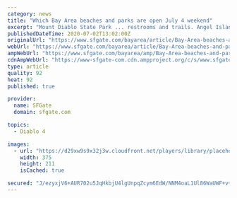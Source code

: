 ```yaml
---
category: news
title: "Which Bay Area beaches and parks are open July 4 weekend"
excerpt: "Mount Diablo State Park ... restrooms and trails. Angel Island State Park: The park is open, including the boat docks, vessel mooring area, restrooms and kiosks. All other buildings, tours ..."
publishedDateTime: 2020-07-02T13:02:00Z
originalUrl: "https://www.sfgate.com/bayarea/article/Bay-Area-beaches-and-parks-closed-open-July-4-15382861.php"
webUrl: "https://www.sfgate.com/bayarea/article/Bay-Area-beaches-and-parks-closed-open-July-4-15382861.php"
ampWebUrl: "https://www.sfgate.com/bayarea/amp/Bay-Area-beaches-and-parks-closed-open-July-4-15382861.php"
cdnAmpWebUrl: "https://www-sfgate-com.cdn.ampproject.org/c/s/www.sfgate.com/bayarea/amp/Bay-Area-beaches-and-parks-closed-open-July-4-15382861.php"
type: article
quality: 92
heat: 92
published: true

provider:
  name: SFGate
  domain: sfgate.com

topics:
  - Diablo 4

images:
  - url: "https://d29xw9s9x32j3w.cloudfront.net/players/library/placeholder.png"
    width: 375
    height: 211
    isCached: true

secured: "J/ezyxjV6+AUR702u5JqHkbjU4lgUnpqZcym6EdW/NNM4oaL1Ul86WaUWF+v+7i6CmXgYtGrn3+5eC12coa4FGUSQzMvsAmUJcm4ViQouZXEMYwwtUimdITbmw86Y2b5N4AW8jCjSz/QYcoC4/rHpUPLV384BcHwlq4dRPF4P3yxns0l9ayN/tlKM5x/iRJwJAQnVigeCmDlVhi5/Jh5HWCsLrcWU2xna5fvtSgLJhYbbIQiGAp9WKVc7Am9orIGYa9YD9X14JuR9mtsmbx/zvtAj+FGqt9nKyUWLWL1pgKSkFtc9zI8l/phJUKbI5URLs97VMjDirFzKlznfHoNZGs6w96MOFuMxxcj0QNjKDg=;idxph2wbLfPG+hjFiaGZ1A=="
---
```


